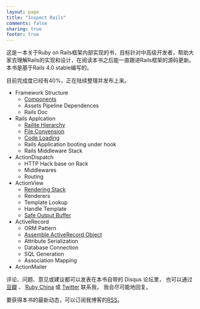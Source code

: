 ```yaml
---
layout: page
title: "Inspect Rails"
comments: false
sharing: true
footer: true
---
```


这是一本关于Ruby on Rails框架内部实现的书，目标针对中高级开发者，帮助大家去理解Rails的实现和设计，在阅读本书之后能一直跟进Rails框架的源码更新。本书是基于Rails 4.0 stable编写的。

目前完成度已经有40%，正在陆续整理并发布上来。

- Framework Structure
  - [Components](/2013/06/12/dependencies-of-rails)
  - Assets Pipeline Dependences
  - Rails Doc
- Rails Applcation
  - [Railite Hierarchy](/2013/06/14/rails-internal-hierarchy/)
  - [File Convension](/2013/07/12/rails-paths/)
  - [Code Loading](/2013/07/04/code-loading-of-rails/)
  - Rails Application booting under hook
  - Rails Middleware Stack
- ActionDispatch
  - HTTP Hack base on Rack
  - Middlewares
  - Routing
- ActionView
  - [Rendering Stack](/2013/08/10/actionview-architect)
  - Renderers
  - Template Lookup
  - Handle Template
  - [Safe Output Buffer](/2013/08/17/actionview-safe-buffer)
- ActiveRecord
  - ORM Pattern
  - [Assemble ActiveRecord Object](/2013/07/26/assemble-ar-object)
  - Attribute Serialization
  - Database Connection
  - SQL Generation
  - Association Mapping
- ActionMailer

评论、问题、意见或建议都可以发表在本书自带的 Disqus 论坛里， 也可以通过 [豆瓣][1] 、 [Ruby China][2] 或 [Twitter][0] 联系我， 我会尽可能地回复。

要获得本书的最新动态，可以订阅我博客的[RSS](http://thekaiway.com/atom.xml)。

[0]: https://twitter.com/_kaichen
[1]: http://www.douban.com/people/chenk85/
[2]: http://ruby-china.org/_kaichen

